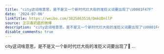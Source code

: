 ```yaml
---
title: "city这词啥意思，是不是又一个新时代烂大街的准贬义词要出现了\U0001F47F"
date: '2024-07-06'
linkTitle: https://weibo.com/3825863518/OmkUDnllP
source: 正宗毒奶菇的微博
description: "city这词啥意思，是不是又一个新时代烂大街的准贬义词要出现了\U0001F47F  ..."
disable_comments: true
---
```

city这词啥意思，是不是又一个新时代烂大街的准贬义词要出现了👿  ...